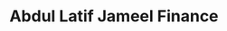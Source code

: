 ---
title: "Abdul Latif Jameel Finance"
heroImage: "/assets/proyectos/hero-aljuf.png"
logo: "/assets/projects/aljuf/aljuf-logo.svg"

# Información del proyecto
objective: "Digitalizar completamente los procesos de financiamiento para pequeñas y medianas empresas, creando una plataforma que simplifique las solicitudes de crédito y mejore la experiencia tanto para clientes como para el equipo interno de evaluación."
role: "Lead UX/UI Designer"  
duration: "9 meses"
team: "Marc López, 2 Product Designers, 1 Research Specialist, Product Manager"

# Proceso del proyecto
process:
  title: "Transformación digital de procesos legacy"
  content: "El proyecto requirió un approach híbrido que combinara service design con UX tradicional para mapear y digitalizar procesos complejos existentes. Iniciamos con shadowing sessions en oficinas físicas para entender flujos actuales, seguido de stakeholder interviews con personal de créditos y clientes actuales. Utilizamos design sprints de 5 días para cada módulo principal, con prototipado rápido y validación continua. El proceso incluyó workshops de co-diseño con el equipo legal y compliance, testing de usabilidad con empresarios reales, y un programa piloto de 3 meses con 50 empresas para refinar la experiencia antes del lanzamiento completo."
  image: "/assets/proyectos/proceso-aljuf.jpg"

# Retos del proyecto
challenges:
  title: "Retos del proyecto"
  items:
    - title: "Digitalización de procesos offline"
      layout: "image-left"
      image: "/images/projects/aljuf/digitalization.jpg"
      content: "El mayor desafío fue transformar procesos financieros tradicionalmente offline en una experiencia digital completa. Mapeamos todos los flujos existentes de solicitud y aprobación de créditos, identificando puntos de fricción y oportunidades de automatización. Desarrollamos formularios inteligentes que se adaptan según el tipo de empresa y financiamiento solicitado, con validaciones en tiempo real y carga de documentos optimizada. La plataforma integra verificaciones automáticas de datos empresariales y scoring crediticio, reduciendo el tiempo de evaluación de semanas a días."
      
    - title: "Generar una versión desktop con poco impacto en desarrollo"
      layout: "image-right"
      image: "/images/projects/aljuf/desktop-version.jpg" 
      content: "Creamos una versión desktop completa reutilizando al máximo los componentes y lógica de la versión móvil. Implementamos un sistema de responsive design inteligente que adapta automáticamente los flujos móviles a pantallas grandes, reorganizando elementos para aprovechar el espacio adicional sin duplicar código. Utilizamos técnicas de progressive enhancement donde la funcionalidad base funciona en móvil y se enriquece automáticamente en desktop, minimizando el esfuerzo de desarrollo mientras ofrecemos experiencias optimizadas para cada dispositivo."
      
    - title: "El flujo del auto lease y sus configuraciones"
      layout: "image-left"
      image: "/images/projects/aljuf/auto-lease-flow.jpg"
      content: "Diseñamos un flujo específico para financiamiento de vehículos que maneja la complejidad de múltiples configuraciones: lease operativo, lease financiero, compra directa, y opciones de seguro. Creamos un configurador visual interactivo donde los usuarios pueden ver en tiempo real cómo sus selecciones afectan las cuotas mensuales, términos del contrato, y beneficios fiscales. El sistema maneja automáticamente diferentes modelos de vehículos, variaciones en precios según concesionario, y cálculos complejos de depreciación y valor residual, presentando toda esta información de manera clara y comprensible."

# Video del proyecto (opcional)
projectVideo: "/assets/proyectos/video-aljuf.mp4"

# Proyectos relacionados  
relatedProjects: ["saudi-national-bank", "bayn"]

# SEO
description: "Digitalización completa de procesos de financiamiento para PyMES con enfoque en auto lease y configuraciones complejas."
publishDate: 2023-01-25
featured: false
protected: false
order: 3
---
